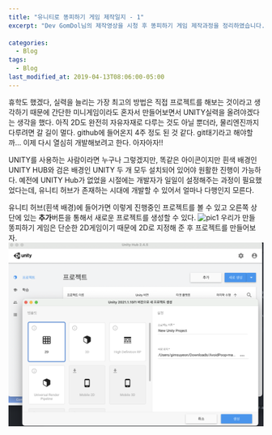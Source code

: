 ```yaml
---
title: "유니티로 똥피하기 게임 제작일지 - 1"
excerpt: "Dev GomDol님의 제작영상을 시청 후 똥피하기 게임 제작과정을 정리하였습니다."

categories:
  - Blog
tags:
  - Blog
last_modified_at: 2019-04-13T08:06:00-05:00
---
```


휴학도 했겠다, 실력을 늘리는 가장 최고의 방법은 직접 프로젝트를 해보는 것이라고 생각하기 때문에 간단한 미니게임이라도 혼자서 만들어보면서 UNITY실력을 올려야겠다는 생각을 했다. 아직 2D도 완전히 자유자재로 다루는 것도 아닐 뿐더라, 물리엔진까지 다루려면 갈 길이 멀다. github에 들어온지 4주 정도 된 것 같다. git태기라고 해야할까... 이제 다시 열심히 개발해보려고 한다. 아자아자!!

UNITY를 사용하는 사람이라면 누구나 그렇겠지만, 똑같은 아이콘이지만 흰색 배경인 UNITY HUB와 검은 배경인 UNITY 두 개 모두 설치되어 있어야 원활한 진행이 가능하다. 예전에 UNITY Hub가 없었을 시절에는 개발자가 일일이 설정해주는 과정이 필요했었다는데, 유니티 허브가 존재하는 시대에 개발할 수 있어서 얼마나 다행인지 모른다. 

유니티 허브(흰색 배경)에 들어가면 이렇게 진행중인 프로젝트를 볼 수 있고 오른쪽 상단에 있는 <b>추가</b>버튼을 통해서 새로운 프로젝트를 생성할 수 있다.
![pic1](file:///Users/gimsuyeon/Documents/GitHub/haeni0117.github.io/_posts/image/poopavoid3.png)
우리가 만들 똥피하기 게임은 단순한 2D게임이기 때문에 2D로 지정해 준 후 프로젝트를 만들어보자.
![pic1](./image/poopavoid2.png)
